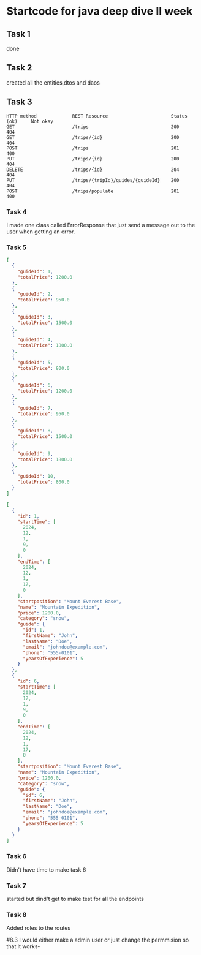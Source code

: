 # Startcode for java deep dive II week

## Task 1
done
## Task 2
created all the entities,dtos and daos

## Task 3

    HTTP method             REST Resource	                    Status (ok)     Not okay
    GET                     /trips                              200             404
    GET                     /trips/{id}                         200             404
    POST                    /trips                              201             400
    PUT                     /trips/{id}                         200             404
    DELETE                  /trips/{id}                         204             404
    PUT                     /trips/{tripId}/guides/{guideId}    200             404
    POST                    /trips/populate                     201             400

### Task 4
I made one class called ErrorResponse that just send a message out to the user when getting an error.

### Task 5
```json
[
  {
    "guideId": 1,
    "totalPrice": 1200.0
  },
  {
    "guideId": 2,
    "totalPrice": 950.0
  },
  {
    "guideId": 3,
    "totalPrice": 1500.0
  },
  {
    "guideId": 4,
    "totalPrice": 1800.0
  },
  {
    "guideId": 5,
    "totalPrice": 800.0
  },
  {
    "guideId": 6,
    "totalPrice": 1200.0
  },
  {
    "guideId": 7,
    "totalPrice": 950.0
  },
  {
    "guideId": 8,
    "totalPrice": 1500.0
  },
  {
    "guideId": 9,
    "totalPrice": 1800.0
  },
  {
    "guideId": 10,
    "totalPrice": 800.0
  }
]
```
```json
[
  {
    "id": 1,
    "startTime": [
      2024,
      12,
      1,
      9,
      0
    ],
    "endTime": [
      2024,
      12,
      1,
      17,
      0
    ],
    "startposition": "Mount Everest Base",
    "name": "Mountain Expedition",
    "price": 1200.0,
    "category": "snow",
    "guide": {
      "id": 1,
      "firstName": "John",
      "lastName": "Doe",
      "email": "johndoe@example.com",
      "phone": "555-0101",
      "yearsOfExperience": 5
    }
  },
  {
    "id": 6,
    "startTime": [
      2024,
      12,
      1,
      9,
      0
    ],
    "endTime": [
      2024,
      12,
      1,
      17,
      0
    ],
    "startposition": "Mount Everest Base",
    "name": "Mountain Expedition",
    "price": 1200.0,
    "category": "snow",
    "guide": {
      "id": 6,
      "firstName": "John",
      "lastName": "Doe",
      "email": "johndoe@example.com",
      "phone": "555-0101",
      "yearsOfExperience": 5
    }
  }
]
```

### Task 6
Didn't have time to make task 6

### Task 7

started but dind't get to make test for all the endpoints
### Task 8
Added roles to the routes 

#8.3 
I would either make a admin user or just change the permmision so that it works-
